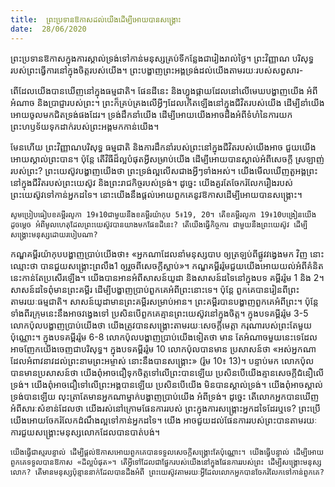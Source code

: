 ```yaml
---
title:  ព្រះប្រទានឱកាសដល់យើងដើម្បីអោយបានសង្គ្រោះ
date:  28/06/2020
---
```


ព្រះប្រទានឱកាសក្នុងការស្គាល់ទ្រង់ទៅកាន់មនុស្សគ្រប់ទីកន្លែងជារៀងរាល់ថ្ងៃ។ ព្រះវិញ្ញាណ បរិសុទ្ធរបស់ព្រះធ្វើការនៅក្នុងចិត្តរបស់យើង។ ព្រះបង្ហាញព្រះអង្គទ្រង់ដល់យើងតាមរយៈរបស់សព្វសារ-

ពើដែលយើងបានឃើញនៅក្នុងធម្មជាតិ។ ផែនដីនេះ និងហ្វូងផ្កាយដែលនៅលើមេឃបង្ហាញយើង អំពីអំណាច និងប្រាជ្ញារបស់ព្រះ។ ព្រះក៏គ្រប់គ្រងលើអ្វីៗដែលកើតឡើងនៅក្នុងជីវិតរបស់យើង ដើម្បីនាំយើងអោយចូលមកជិតទ្រង់ផងដែរ។ ទ្រង់ដឹកនាំយើង ដើម្បីអោយយើងអាចដឹងអំពីទំហំនៃការយកព្រះហឫទ័យទុកដាក់របស់ព្រះអង្គមកកាន់យើង។

មែនហើយ ព្រះវិញ្ញាណបរិសុទ្ធ ធម្មជាតិ និងការដឹកនាំរបស់ព្រះនៅក្នុងជីវិតរបស់យើងអាច ជួយយើងអោយស្គាល់ព្រះបាន។ ប៉ុន្តែ តើវិធីដ៏ល្អបំផុតអ្វីសម្រាប់យើង ដើម្បីអោយបានស្គាល់អំពីសេចក្តី ស្រឡាញ់របស់ព្រះ? ព្រះយេស៊ូវបង្ហាញយើងថា ព្រះទ្រង់ល្អលើសជាងអ្វីៗទាំងអស់។ យើងមើលឃើញតួអង្គព្រះនៅក្នុងជីវិតរបស់ព្រះយេស៊ូវ និងព្រះរាជកិច្ចរបស់ទ្រង់។ ដូច្នេះ យើងគួរតែចែករំលែករឿងរបស់ ព្រះយេស៊ូវទៅកាន់អ្នកដទៃ។ នោះយើងនឹងផ្តល់អោយពួកគេនូវឱកាសដើម្បីអោយបានសង្គ្រោះ។

`សូមប្រៀបធៀបខគម្ពីរលូកា 19៖10ជាមួយនឹងខគម្ពីរយ៉ាកុប 5៖19, 20។ តើខគម្ពីរលូកា 19៖10បង្រៀនយើងដូចម្តេច អំពីមូលហេតុដែលព្រះយេស៊ូវបានយាងមកផែនដីនេះ? តើយើងធ្វើកិច្ចការ ជាមួយនឹងព្រះយេស៊ូវ ដើម្បីសង្គ្រោះមនុស្សដោយរបៀបណា?`

កណ្ឌគម្ពីរយ៉ាកុបបង្ហាញប្រាប់យើងថា៖ «អ្នកណាដែលនាំមនុស្សបាប ឲ្យត្រឡប់ពីផ្លូវវង្វេងមក វិញ នោះឈ្មោះថា បានជួយសង្គ្រោះព្រលឹង1 ឲ្យរួចពីសេចក្តីស្លាប់»។ កណ្ឌគម្ពីររ៉ូមជួយយើងអោយយល់អំពីគំនិតនេះកាន់តែប្រសើរឡើង។ យើងបានអានអំពីសាសន៍យូដា និងសាសន៍ដទៃនៅក្នុងបទ គម្ពីររ៉ូម 1 និង 2។ សាសន៍ដទៃពុំមានព្រះគម្ពីរ ដើម្បីបង្ហាញប្រាប់ពួកគេអំពីព្រះនោះទេ។ ប៉ុន្តែ ពួកគេបានរៀនពីព្រះតាមរយៈធម្មជាតិ។ សាសន៍យូដាមានព្រះគម្ពីរសម្រាប់អាន។ ព្រះគម្ពីរបានបង្ហាញពួកគេអំពីព្រះ។ ប៉ុន្តែ ទាំងពីរក្រុមនេះនឹងអាចវង្វេងទៅ ប្រសិនបើពួកគេគ្មានព្រះយេស៊ូវនៅក្នុងចិត្ត។ ក្នុងបទគម្ពីររ៉ូម 3-5 លោកប៉ុលបង្ហាញប្រាប់យើងថា យើងត្រូវបានសង្គ្រោះតាមរយៈសេចក្តីមេត្តា ករុណារបស់ព្រះតែមួយប៉ុណ្ណោះ។ ក្នុងបទគម្ពីររ៉ូម 6-8 លោកប៉ុលបង្ហាញប្រាប់យើងទៀតថា មាន តែអំណាចមួយនេះទេដែលអាចញែកយើងចេញជាបរិសុទ្ធ។ ក្នុងបទគម្ពីររ៉ូម 10 លោកប៉ុលបានមាន ប្រសាសន៍ថា «អស់អ្នកណាដែលអំពាវនាវដល់ព្រះនាមព្រះអម្ចាស់ នោះនឹងបានសង្គ្រោះ» (រ៉ូម 10៖ 13)។ បន្ទាប់មក លោកប៉ុលបានមានប្រសាសន៍ថា យើងពុំអាចជឿទុកចិត្តទៅលើព្រះបានឡើយ ប្រសិនបើយើងគ្មានសេចក្តីជំនឿលើទ្រង់។ យើងពុំអាចជឿទៅលើព្រះអង្គបានឡើយ ប្រសិនបើយើង មិនបានស្គាល់ទ្រង់។ យើងពុំអាចស្គាល់ទ្រង់បានឡើយ លុះត្រាតែមានអ្នកណាម្នាក់បង្ហាញប្រាប់យើង អំពីទ្រង់។ ដូច្នេះ តើលោកអ្នកបានឃើញអំពីសារៈសំខាន់ដែលថា យើងរស់នៅក្រោមផែនការរបស់ ព្រះក្នុងការសង្គ្រោះអ្នកដទៃដែរឬទេ? ព្រះប្រើយើងអោយចែករំលែកដំណឹងល្អទៅកាន់អ្នកដទៃ។ យើង អាចជួយដល់ផែនការរបស់ព្រះបានតាមរយៈការជួយសង្គ្រោះមនុស្សលោកដែលបានបាត់បង់។

`យើងធ្វើជាស្មរបន្ទាល់ ដើម្បីផ្តល់ឱកាសអោយពួកគេបានទទួលសេចក្តីសង្គ្រោះតែប៉ុណ្ណោះ។ យើងធ្វើបន្ទាល់ ដើម្បីអោយពួកគេទទួលបានឱកាស «ដ៏ល្អបំផុត»។ តើអ្វីទៅដែលជាផ្នែករបស់យើងនៅក្នុងផែនការរបស់ព្រះ ដើម្បីសង្គ្រោះមនុស្សលោក? តើមានមនុស្សប៉ុន្មាននាក់ដែលបានដឹងអំពី ព្រះយេស៊ូវតាមរយៈអ្វីដែលលោកអ្នកបានចែករំលែកទៅកាន់ពួកគេ?`